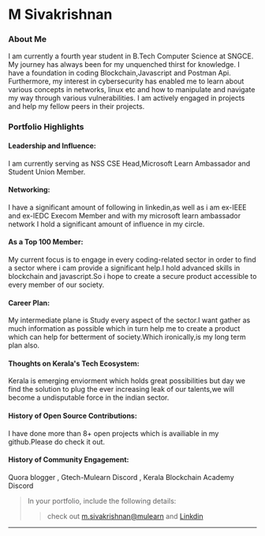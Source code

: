 # M Sivakrishnan

### About Me
I am currently a fourth year student in B.Tech Computer Science at SNGCE. My journey has always been for my unquenched thirst for knowledge. I have a foundation in coding Blockchain,Javascript and Postman Api. Furthermore, my interest in cybersecurity has enabled me to learn about various concepts in networks, linux etc and how to manipulate and navigate my way through various vulnerabilities. I am actively engaged in projects and help my fellow peers in their projects.


### Portfolio Highlights



#### Leadership and Influence: 

I am currently serving as NSS CSE Head,Microsoft Learn Ambassador and Student Union Member.

#### Networking: 

I have a significant amount of following in linkedin,as well as i am ex-IEEE and ex-IEDC Execom Member and with my microsoft learn ambassador network I hold a significant amount of influence in my circle.

#### As a Top 100 Member: 

My current focus is to engage in every coding-related sector in order to find a sector where i cam provide a significant help.I hold advanced skills in blockchain and javascript.So i hope to create a secure product accessible to every member of our society.

#### Career Plan: 

My intermediate plane is Study every aspect of the sector.I want gather as much information as possible which in turn help me to create a product which can help for betterment of society.Which ironically,is my long term plan also.

#### Thoughts on Kerala's Tech Ecosystem: 

Kerala is emerging enviorment which holds great possibilities but day we find the solution to plug the ever increasing leak of our talents,we will become a undisputable force in the indian sector.

#### History of Open Source Contributions:

I have done more than 8+ open projects which is availiable in my github.Please do check it out.

#### History of Community Engagement:

Quora blogger , Gtech-Mulearn Discord , Kerala Blockchain Academy Discord

> In your portfolio, include the following details:
>> check out [m.sivakrishnan@mulearn](./profile/m.sivakrishnan@mulearn) 
>> and [Linkdin](https://www.linkedin.com/in/m-sivakrishnan/) 
---

